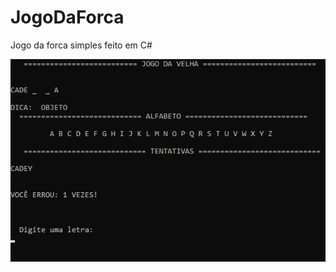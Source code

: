 # JogoDaForca
Jogo da forca simples feito em C#

![imagemdojogo](https://github.com/Noriuki/JogoDaForca/blob/master/jogodaForca.png)
